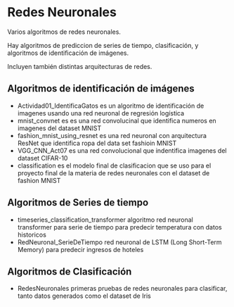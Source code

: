 # Redes Neuronales

Varios algoritmos de redes neuronales.

Hay algoritmos de prediccion de series de tiempo, clasificación, y algoritmos de identificación de imágenes.

Incluyen también distintas arquitecturas de redes.

## Algoritmos de identificación de imágenes
- Actividad01_IdentificaGatos es un algoritmo de identificación de imagenes usando una red neuronal de regresión logística
- mnist_convnet es es una red convolucinal que identifica numeros en imagenes del dataset MNIST
- fashion_mnist_using_resnet es una red neuronal con arquitectura ResNet que identifica ropa del data set fashioin MNIST
- VGG_CNN_Act07 es una red convolucional que indentifica imagenes del dataset CIFAR-10
- classification es el modelo final de clasificacion que se uso para el proyecto final de la materia de redes neuronales con el dataset de fashion MNIST


## Algoritmos de Series de tiempo
- timeseries_classification_transformer algoritmo red neuronal transformer para serie de tiempo para predecir temperatura con datos historicos
- RedNeuronal_SerieDeTiempo red neuronal de LSTM (Long Short-Term Memory) para predecir ingresos de hoteles

## Algoritmos de Clasificación
- RedesNeuronales primeras pruebas de redes neuronales para clasificar, tanto datos generados como el dataset de Iris
